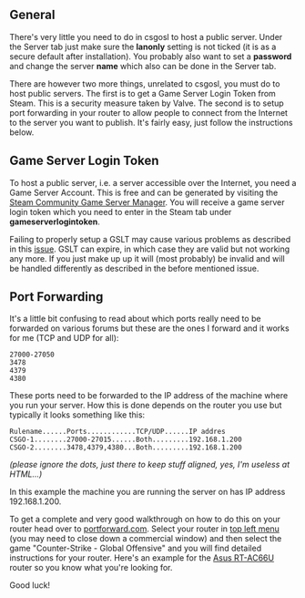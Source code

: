 ## General
There's very little you need to do in csgosl to host a public server. Under the Server tab just make sure the **lanonly** setting is not ticked (it is as a secure default after installation). You probably also want to set a **password** and change the server **name** which also can be done in the Server tab.

There are however two more things, unrelated to csgosl, you must do to host public servers. The first is to get a Game Server Login Token from Steam. This is a security measure taken by Valve. The second is to setup port forwarding in your router to allow people to connect from the Internet to the server you want to publish. It's fairly easy, just follow the instructions below.

## Game Server Login Token
To host a public server, i.e. a server accessible over the Internet, you need a Game Server Account. This is free and can be generated by visiting the [Steam Community Game Server Manager](http://steamcommunity.com/dev/managegameservers). You will receive a game server login token which you need to enter in the Steam tab under **gameserverlogintoken**.

Failing to properly setup a GSLT may cause various problems as described in this [issue](https://github.com/lenosisnickerboa/csgosl/issues/217). GSLT can expire, in which case they are valid but not working any more. If you just make up up it will (most probably) be invalid and will be handled differently as described in the before mentioned issue.

## Port Forwarding
It's a little bit confusing to read about which ports really need to be forwarded on various forums but these are the ones I forward and it works for me (TCP and UDP for all):

`27000-27050 `<br>
`3478`<br>
`4379`<br>
`4380`<br>

These ports need to be forwarded to the IP address of the machine where you run your server. How this is done depends on the router you use but typically it looks something like this:

`Rulename......Ports............TCP/UDP......IP addres`<br>
`CSGO-1........27000-27015......Both.........192.168.1.200`<br>
`CSGO-2........3478,4379,4380...Both.........192.168.1.200`<br>

_(please ignore the dots, just there to keep stuff aligned, yes, I'm useless at HTML...)_

In this example the machine you are running the server on has IP address 192.168.1.200.

To get a complete and very good walkthrough on how to do this on your router head over to [portforward.com](http://portforward.com/). Select your router in [top left menu](http://portforward.com/english/routers/port_forwarding/routerindex.htm) (you may need to close down a commercial window) and then select the game "Counter-Strike - Global Offensive" and you will find detailed instructions for your router. Here's an example for the [Asus RT-AC66U](http://portforward.com/english/routers/port_forwarding/Asus/RT-AC66U/Counter-Strike_-_Global_Offensive.htm) router so you know what you're looking for. 

Good luck!

